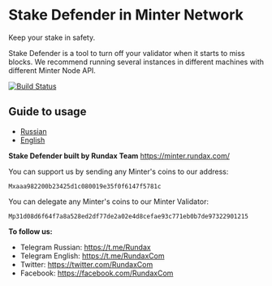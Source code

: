 # Stake Defender in Minter Network
<p>
Keep your stake in safety.

Stake Defender is a tool to turn off your validator when it starts to miss blocks.
We recommend running several instances in different machines with different Minter Node API.

[![Build Status][build-status]][build-status-url]

## Guide to usage
 * [Russian](docs/guide-ru/index.md)
 * [English](docs/guide-en/index.md)
 
 **Stake Defender built by Rundax Team**
 https://minter.rundax.com/
 
 You can support us by sending any Minter's coins to our address:

 `Mxaaa982200b23425d1c080019e35f0f6147f5781c`
 

You can delegate any Minter's coins to our Minter Validator:

`Mp31d08d6f64f7a8a528ed2df77de2a02e4d8cefae93c771eb0b7de97322901215`

**To follow us:**

- Telegram Russian: https://t.me/Rundax
- Telegram English: https://t.me/RundaxCom
- Twitter: https://twitter.com/RundaxCom
- Facebook: https://facebook.com/RundaxCom

[build-status]: https://travis-ci.org/rundax/StakeDefender.svg?branch=master
[build-status-url]: https://travis-ci.org/rundax/StakeDefender
